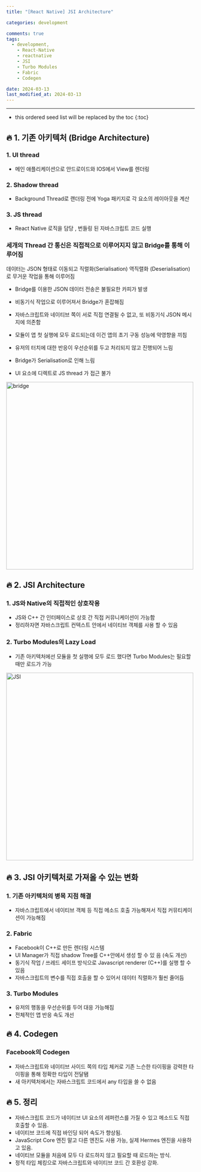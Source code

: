 ```yaml
---
title: "[React Native] JSI Architecture"

categories: development

comments: true
tags:
  - development,
    - React-Native
    - reactnative
    - JSI
    - Turbo Modules
    - Fabric
    - Codegen

date: 2024-03-13
last_modified_at: 2024-03-13
---
```


---

<!-- prettier-ignore -->
* this ordered seed list will be replaced by the toc 
{:toc}

## **🔥 1. 기존 아키텍처 (Bridge Architecture)**

### 1. UI thread

- 메인 애플리케이션으로 안드로이드와 IOS에서 View를 렌더링

### 2. Shadow thread

- Background Thread로 랜더링 전에 Yoga 패키지로 각 요소의 레이아웃을 계산

### 3. JS thread

- React Native 로직을 담당 , 번들링 된 자바스크립트 코드 실행

### 세개의 Thread 간 통신은 직접적으로 이루어지지 않고 Bridge를 통해 이루어짐

데이터는 JSON 형태로 이동되고 직렬화(Serialisation) 역직렬화 (Deserialisation)로 무거운 작업을 통해 이루어짐

- Bridge를 이용한 JSON 데이터 전송은 불필요한 카피가 발생
- 비동기식 작업으로 이루어져서 Bridge가 혼잡해짐

- 자바스크립트와 네이티브 쪽이 서로 직접 연결될 수 없고, 또 비동기식 JSON 메시지에 의존함
- 모듈이 앱 첫 실행에 모두 로드되는데 이건 앱의 초기 구동 성능에 악영향을 끼침
- 유저의 터치에 대한 반응이 우선순위를 두고 처리되지 않고 진행되어 느림
- Bridge가 Serialisation로 인해 느림
- UI 요소에 디렉트로 JS thread 가 접근 불가

<img width="500" alt="bridge" src="https://github.com/kdn0325/kdn0325.github.io/assets/91298955/387adfef-e4e8-4949-b72d-3953bdbfca02">

## **🔥 2. JSI Architecture**

### 1. JS와 Native의 직접적인 상호작용

- JS와 C++ 간 인터페이스로 상호 간 직접 커뮤니케이션이 가능함
- 정리하자면 자바스크립트 컨텍스트 안에서 네이티브 객체를 사용 할 수 있음

### 2. Turbo Modules의 Lazy Load

- 기존 아키텍처에선 모듈을 첫 실행에 모두 로드 했다면 Turbo Modules는 필요할 때만 로드가 가능

<img width="500" alt="JSI" src="https://github.com/kdn0325/kdn0325.github.io/assets/91298955/10001a9f-9410-40a5-b843-db29b6f11b6a">

## **🔥 3. JSI 아키텍처로 가져올 수 있는 변화**

### 1. 기존 아키텍처의 병목 지점 해결

- 자바스크립트에서 네이티브 객체 등 직접 메소드 호출 가능해져서 직접 커뮤티케이션이 가능해짐

### 2. Fabric

- Facebook이 C++로 만든 렌더링 시스템
- UI Manager가 직접 shadow Tree를 C++안에서 생성 할 수 있 음 (속도 개선)
- 동기식 작업 / 쓰레드 세이프 방식으로 Javascript renderer (C++)를 실행 할 수 있음
- 자바스크립트의 변수를 직접 호출을 할 수 있어서 데이터 직렬화가 훨씬 줄어듬

### 3. Turbo Modules

- 유저의 행동을 우선순위를 두어 대응 가능해짐
- 전체적인 앱 반응 속도 개선

## **🔥 4.** Codegen

### Facebook의 Codegen

- 자바스크립트와 네이티브 사이드 쪽의 타입 체커로 기존 느슨한 타이핑을 강력한 타이핑을 통해 정확한 타입이 전달됌
- 새 아키텍처에서는 자바스크립트 코드에서 any 타입을 쓸 수 없음

## **🔥 5. 정리**

- 자바스크립트 코드가 네이티브 UI 요소의 레퍼런스를 가질 수 있고 메소드도 직접 호출할 수 있음.
- 네이티브 코드에 직접 바인딩 되어 속도가 향상됨.
- JavaScript Core 엔진 말고 다른 엔진도 사용 가능, 실제 Hermes 엔진을 사용하고 있음.
- 네이티브 모듈을 처음에 모두 다 로드하지 않고 필요할 때 로드하는 방식.
- 정적 타입 체킹으로 자바스크립트와 네이티브 코드 간 호환성 강화.
